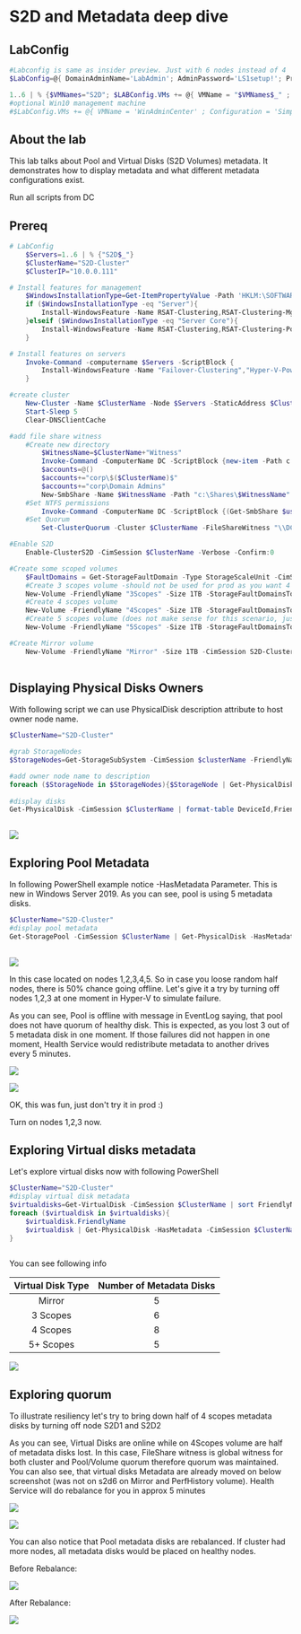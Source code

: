 # S2D and Metadata deep dive

## LabConfig

```PowerShell
#Labconfig is same as insider preview. Just with 6 nodes instead of 4
$LabConfig=@{ DomainAdminName='LabAdmin'; AdminPassword='LS1setup!'; Prefix = 'WSLabInsider-'; SwitchName = 'LabSwitch'; DCEdition='4' ; Internet=$false ;AdditionalNetworksConfig=@(); VMs=@()}

1..6 | % {$VMNames="S2D"; $LABConfig.VMs += @{ VMName = "$VMNames$_" ; Configuration = 'S2D' ; ParentVHD = 'WinSrvInsiderCore_17744.vhdx'; SSDNumber = 0; SSDSize=800GB ; HDDNumber = 12; HDDSize= 4TB ; MemoryStartupBytes= 1GB ; MemoryMinimumBytes=512MB }}
#optional Win10 management machine
#$LabConfig.VMs += @{ VMName = 'WinAdminCenter' ; Configuration = 'Simple' ; ParentVHD = 'Win10RS4_G2.vhdx'  ; MemoryStartupBytes= 1GB ; MemoryMinimumBytes=1GB ; AddToolsVHD=$True ; DisableWCF=$True }

```

## About the lab

This lab talks about Pool and Virtual Disks (S2D Volumes) metadata. It demonstrates how to display metadata and what different metadata configurations exist.

Run all scripts from DC

## Prereq

```PowerShell
# LabConfig
    $Servers=1..6 | % {"S2D$_"}
    $ClusterName="S2D-Cluster"
    $ClusterIP="10.0.0.111"

# Install features for management
    $WindowsInstallationType=Get-ItemPropertyValue -Path 'HKLM:\SOFTWARE\Microsoft\Windows NT\CurrentVersion\' -Name InstallationType
    if ($WindowsInstallationType -eq "Server"){
        Install-WindowsFeature -Name RSAT-Clustering,RSAT-Clustering-Mgmt,RSAT-Clustering-PowerShell,RSAT-Hyper-V-Tools
    }elseif ($WindowsInstallationType -eq "Server Core"){
        Install-WindowsFeature -Name RSAT-Clustering,RSAT-Clustering-PowerShell,RSAT-Hyper-V-Tools
    }

# Install features on servers
    Invoke-Command -computername $Servers -ScriptBlock {
        Install-WindowsFeature -Name "Failover-Clustering","Hyper-V-PowerShell"
    }

#create cluster
    New-Cluster -Name $ClusterName -Node $Servers -StaticAddress $ClusterIP
    Start-Sleep 5
    Clear-DNSClientCache

#add file share witness
    #Create new directory
        $WitnessName=$ClusterName+"Witness"
        Invoke-Command -ComputerName DC -ScriptBlock {new-item -Path c:\Shares -Name $using:WitnessName -ItemType Directory}
        $accounts=@()
        $accounts+="corp\$($ClusterName)$"
        $accounts+="corp\Domain Admins"
        New-SmbShare -Name $WitnessName -Path "c:\Shares\$WitnessName" -FullAccess $accounts -CimSession DC
    #Set NTFS permissions
        Invoke-Command -ComputerName DC -ScriptBlock {(Get-SmbShare $using:WitnessName).PresetPathAcl | Set-Acl}
    #Set Quorum
        Set-ClusterQuorum -Cluster $ClusterName -FileShareWitness "\\DC\$WitnessName"

#Enable S2D
    Enable-ClusterS2D -CimSession $ClusterName -Verbose -Confirm:0

#Create some scoped volumes
    $FaultDomains = Get-StorageFaultDomain -Type StorageScaleUnit -CimSession S2D-Cluster| Sort FriendlyName
    #Create 3 scopes volume -should not be used for prod as you want 4 scopes (with 3 scopes, 2 scopes lost = volume offline)
    New-Volume -FriendlyName "3Scopes" -Size 1TB -StorageFaultDomainsToUse ($FaultDomains | Get-Random -Count 3) -CimSession S2D-Cluster -StoragePoolFriendlyName S2D*
    #Create 4 scopes volume
    New-Volume -FriendlyName "4Scopes" -Size 1TB -StorageFaultDomainsToUse ($FaultDomains | Get-Random -Count 4) -CimSession S2D-Cluster -StoragePoolFriendlyName S2D*
    #Create 5 scopes volume (does not make sense for this scenario, just for demoing)
    New-Volume -FriendlyName "5Scopes" -Size 1TB -StorageFaultDomainsToUse ($FaultDomains | Get-Random -Count 5) -CimSession S2D-Cluster -StoragePoolFriendlyName S2D*

#Create Mirror volume
    New-Volume -FriendlyName "Mirror" -Size 1TB -CimSession S2D-Cluster -StoragePoolFriendlyName S2D*
 
```

## Displaying Physical Disks Owners

With following script we can use PhysicalDisk description attribute to host owner node name.

```PowerShell
$ClusterName="S2D-Cluster"

#grab StorageNodes
$StorageNodes=Get-StorageSubSystem -CimSession $clusterName -FriendlyName Clus* | Get-StorageNode

#add owner node name to description
foreach ($StorageNode in $StorageNodes){$StorageNode | Get-PhysicalDisk -PhysicallyConnected -CimSession $StorageNode.Name | Set-PhysicalDisk -Description $StorageNode.Name -CimSession $StorageNode.Name}
 
#display disks
Get-PhysicalDisk -CimSession $ClusterName | format-table DeviceId,FriendlyName,SerialNumber,MediaType,Description
 
```

![](/Scenarios/S2D%20and%20Metadata%20deep%20dive/Screenshots/DiskOwners.png)

## Exploring Pool Metadata

In following PowerShell example notice -HasMetadata Parameter. This is new in Windows Server 2019. As you can see, pool is using 5 metadata disks.

```PowerShell
$ClusterName="S2D-Cluster"
#display pool metadata
Get-StoragePool -CimSession $ClusterName | Get-PhysicalDisk -HasMetadata -CimSession $ClusterName | Sort-Object Description |format-table DeviceId,FriendlyName,SerialNumber,MediaType,Description
 
```

![](/Scenarios/S2D%20and%20Metadata%20deep%20dive/Screenshots/PoolMetadata.png)

In this case located on nodes 1,2,3,4,5. So in case you loose random half nodes, there is 50% chance going offline. Let's give it a try by turning off nodes 1,2,3 at one moment in Hyper-V to simulate failure.

As you can see, Pool is offline with message in EventLog saying, that pool does not have quorum of healthy disk. This is expected, as you lost 3 out of 5 metadata disk in one moment. If those failures did not happen in one moment, Health Service would redistribute metadata to another drives every 5 minutes.

![](/Scenarios/S2D%20and%20Metadata%20deep%20dive/Screenshots/PoolDown.png)

![](/Scenarios/S2D%20and%20Metadata%20deep%20dive/Screenshots/PoolDownMessage.png)

OK, this was fun, just don't try it in prod :)

Turn on nodes 1,2,3 now.

## Exploring Virtual disks metadata

Let's explore virtual disks now with following PowerShell

```PowerShell
$ClusterName="S2D-Cluster"
#display virtual disk metadata
$virtualdisks=Get-VirtualDisk -CimSession $ClusterName | sort FriendlyName
foreach ($virtualdisk in $virtualdisks){
    $virtualdisk.FriendlyName
    $virtualdisk | Get-PhysicalDisk -HasMetadata -CimSession $ClusterName | Sort-Object Description | Format-table DeviceId,FriendlyName,SerialNumber,MediaType,Description
}
 
```

You can see following info

| Virtual Disk Type | Number of Metadata Disks |
|:-----------------:| :-----------------------:|
|Mirror             |5                         |
|3 Scopes           |6                         |
|4 Scopes           |8                         |
|5+ Scopes          |5                         |

![](/Scenarios/S2D%20and%20Metadata%20deep%20dive/Screenshots/VirtualDisksMetadata.png)

## Exploring quorum

To illustrate resiliency let's try to bring down half of 4 scopes metadata disks by turning off node S2D1 and S2D2

As you can see, Virtual Disks are online while on 4Scopes volume are half of metadata disks lost. In this case, FileShare witness is global witness for both cluster and Pool/Volume quorum therefore quorum was maintained. You can also see, that virtual disks Metadata are already moved on below screenshot (was not on s2d6 on Mirror and PerfHistory volume). Health Service will do rebalance for you in approx 5 minutes

![](/Scenarios/S2D%20and%20Metadata%20deep%20dive/Screenshots/VDisksOnline.png)

![](/Scenarios/S2D%20and%20Metadata%20deep%20dive/Screenshots/VirtualDisksMetadata2NodesDown.png)

You can also notice that Pool metadata disks are rebalanced. If cluster had more nodes, all metadata disks would be placed on healthy nodes.

Before Rebalance:

![](/Scenarios/S2D%20and%20Metadata%20deep%20dive/Screenshots/PoolBeforeRebalance.png)

After Rebalance:

![](/Scenarios/S2D%20and%20Metadata%20deep%20dive/Screenshots/PoolAfterRebalance.png)